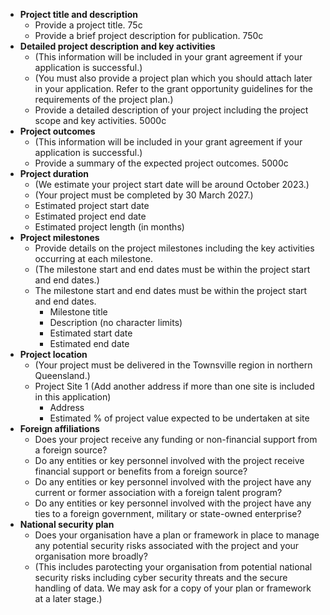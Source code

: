 - **Project title and description**
	- Provide a project title. 75c
	- Provide a brief project description for publication. 750c
- **Detailed project description and key activities**
	- (This information will be included in your grant agreement if your application is successful.)
	- (You must also provide a project plan which you should attach later in your application. Refer to the grant opportunity guidelines for the requirements of the project plan.)
	- Provide a detailed description of your project including the project scope and key activities. 5000c
- **Project outcomes**
	- (This information will be included in your grant agreement if your application is successful.)
	- Provide a summary of the expected project outcomes. 5000c
- **Project duration**
	- (We estimate your project start date will be around October 2023.)
	- (Your project must be completed by 30 March 2027.)
	- Estimated project start date
	- Estimated project end date
	- Estimated project length (in months)
- **Project milestones**
	- Provide details on the project milestones including the key activities occurring at each milestone.
	- (The milestone start and end dates must be within the project start and end dates.)
	- The milestone start and end dates must be within the project start and end dates.
		- Milestone title
		- Description (no character limits)
		- Estimated start date
		- Estimated end date
- **Project location**
	- (Your project must be delivered in the Townsville region in northern Queensland.)
	- Project Site 1 (Add another address if more than one site is included in this application)
		- Address
		- Estimated % of project value expected to be undertaken at site
- **Foreign affiliations**
	- Does your project receive any funding or non-financial support from a foreign source?
	- Do any entities or key personnel involved with the project receive financial support or benefits from a foreign source?
	- Do any entities or key personnel involved with the project have any current or former association with a foreign talent program?
	- Do any entities or key personnel involved with the project have any ties to a foreign government, military or state-owned enterprise?
- **National security plan**
	- Does your organisation have a plan or framework in place to manage any potential security risks associated with the project and your organisation more broadly?
	- (This includes parotecting your organisation from potential national security risks including cyber security threats and the secure handling of data. We may ask for a copy of your plan or framework at a later stage.)